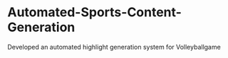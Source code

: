 # Automated-Sports-Content-Generation
Developed an automated highlight generation system for Volleyball​ game
